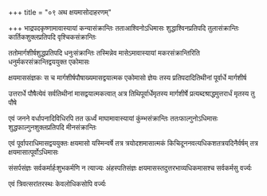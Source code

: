 +++
title = "०९ अथ क्षयमासोदाहरणम्"

+++
भाद्रपदकृष्णामावास्यायां कन्यासंक्रान्तिः तताआश्विनोऽधिमासः शुद्धाश्विनप्रतिपदि तुलासंक्रान्तिः कार्तिकशुक्लप्रतिपदि वृश्चिकसंक्रान्तिः

ततोमार्गशीर्षशुद्धप्रतिपदि धनुःसंक्रान्तिः तस्मिन्नेव मासेऽमावास्यायां मकरसंक्रान्तिरिति धनुर्मकरसंक्रान्तिद्वययुक्त एकोमासः

क्षयमाससंज्ञकः स च मार्गशीर्षपौषाख्यमासद्वयात्मक एकोमासो ज्ञेयः तस्य प्रतिपदादितिथीनां पूर्वार्धे मार्गशीर्ष

उत्तरार्धे पौषैत्येवं सर्वतिथीनां मासद्वयात्मकत्वात् अत्र तिथिपूर्वार्धेमृतस्य मार्गशीर्षे प्रत्यब्दश्राद्धमुत्तरार्धं मृतस्य तु पौषे

एवं जनने वर्धापनादिविधिरपि तत ऊर्ध्वं माघामावास्यायां कुंम्भसंक्रान्तिः ततःफाल्गुनोऽधिमासः शुद्धफाल्गुनशुक्लप्रतिपदि मीनसंक्रान्तिः

एवं पूर्वापराधिमासद्वययुक्तः क्षयमासो यस्मिन्वर्षे तत्र त्रयोदशमासात्मकं किचिदूननवत्यधिकशतत्रयदिनैर्वर्षम् तत्र क्षयमासात्पूर्वोऽधिमासः

संसर्पसंज्ञः सर्वकर्मार्हःशुभकर्मणि न त्याज्यः अंहस्पतिसंज्ञः क्षयमासस्तदुत्तरभाव्यधिकमासश्च सर्वकर्मसु वर्ज्यः

एवं त्रिवत्सरांतरस्थः केवलोधिकसोपि वर्ज्यः
